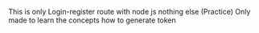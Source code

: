 This is only Login-register route with node js nothing else (Practice)
Only made to learn the concepts how to generate token 
